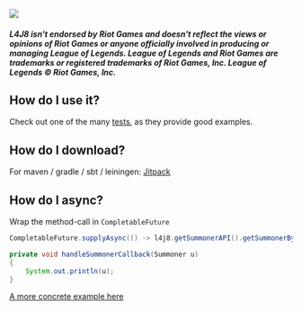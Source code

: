 [![](https://jitpack.io/v/stelar7/L4J8.svg)](https://jitpack.io/#stelar7/L4J8)

##### L4J8 isn't endorsed by Riot Games and doesn't reflect the views or opinions of Riot Games or anyone officially involved in producing or managing League of Legends. League of Legends and Riot Games are trademarks or registered trademarks of Riot Games, Inc. League of Legends © Riot Games, Inc.

## How do I use it?

Check out one of the many [tests](https://github.com/stelar7/L4J8/tree/master/src/test/java/no/stelar7/api/l4j8/tests), as they provide good examples.

## How do I download?

For maven / gradle / sbt / leiningen:  [Jitpack](https://jitpack.io/#stelar7/L4J8/)
 
 
## How do I async?
Wrap the method-call in `CompletableFuture`

```Java 
CompletableFuture.supplyAsync(() -> l4j8.getSummonerAPI().getSummonerByAccount(Platform.EUW1, Constants.TEST_ACCOUNT_IDS[0])).thenAccept(this::handleSummonerCallback);

private void handleSummonerCallback(Summoner u)
{
    System.out.println(u);
}
```

[A more concrete example here](https://github.com/stelar7/L4J8/blob/master/src/test/java/no/stelar7/api/l4j8/tests/async/AsyncTest.java)
